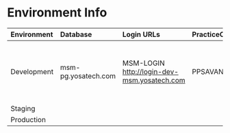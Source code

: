 # Environment Info

| Environment | Database | Login URLs | PracticeCode | UserCode | Password | API URLs
|:--------  | :--------- | :-------------------- | :-------- | :------- | :---------- | :---------- |
|Development|msm-pg.yosatech.com| MSM-LOGIN http://login-dev-msm.yosatech.com | PPSAVANI01|jivrajmehta|admin@admin1234| API-Gateway http://msm-api.yosatech.com MSM-PM  http://msm-pm-dev-msm.yosatech.com
|Staging|
|Production|
